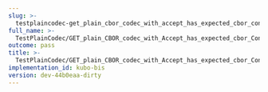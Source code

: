 ```yaml
---
slug: >-
  testplaincodec-get_plain_cbor_codec_with_accept_has_expected_cbor_content-type_and_body_as-is-body
full_name: >-
  TestPlainCodec/GET_plain_CBOR_codec_with_Accept_has_expected_cbor_Content-Type_and_body_as-is/Body
outcome: pass
title: >-
  TestPlainCodec/GET_plain_CBOR_codec_with_Accept_has_expected_cbor_Content-Type_and_body_as-is/Body
implementation_id: kubo-bis
version: dev-44b0eaa-dirty
---
```


